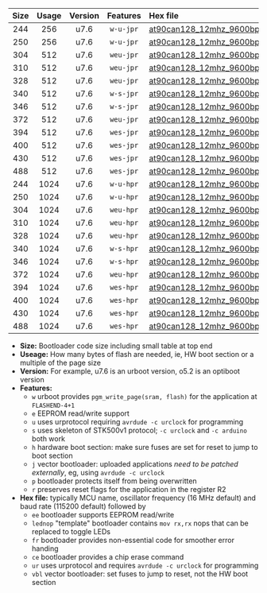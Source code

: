 |Size|Usage|Version|Features|Hex file|
|:-:|:-:|:-:|:-:|:--|
|244|256|u7.6|`w-u-jpr`|[at90can128_12mhz_9600bps_ur_vbl.hex](https://raw.githubusercontent.com/stefanrueger/urboot/main/bootloaders/at90can128/fcpu_12mhz/9600_bps/at90can128_12mhz_9600bps_ur_vbl.hex)|
|250|256|u7.6|`w-u-jpr`|[at90can128_12mhz_9600bps_lednop_ur_vbl.hex](https://raw.githubusercontent.com/stefanrueger/urboot/main/bootloaders/at90can128/fcpu_12mhz/9600_bps/at90can128_12mhz_9600bps_lednop_ur_vbl.hex)|
|304|512|u7.6|`weu-jpr`|[at90can128_12mhz_9600bps_ee_ur_vbl.hex](https://raw.githubusercontent.com/stefanrueger/urboot/main/bootloaders/at90can128/fcpu_12mhz/9600_bps/at90can128_12mhz_9600bps_ee_ur_vbl.hex)|
|310|512|u7.6|`weu-jpr`|[at90can128_12mhz_9600bps_ee_lednop_ur_vbl.hex](https://raw.githubusercontent.com/stefanrueger/urboot/main/bootloaders/at90can128/fcpu_12mhz/9600_bps/at90can128_12mhz_9600bps_ee_lednop_ur_vbl.hex)|
|328|512|u7.6|`weu-jpr`|[at90can128_12mhz_9600bps_ee_lednop_fr_ur_vbl.hex](https://raw.githubusercontent.com/stefanrueger/urboot/main/bootloaders/at90can128/fcpu_12mhz/9600_bps/at90can128_12mhz_9600bps_ee_lednop_fr_ur_vbl.hex)|
|340|512|u7.6|`w-s-jpr`|[at90can128_12mhz_9600bps_vbl.hex](https://raw.githubusercontent.com/stefanrueger/urboot/main/bootloaders/at90can128/fcpu_12mhz/9600_bps/at90can128_12mhz_9600bps_vbl.hex)|
|346|512|u7.6|`w-s-jpr`|[at90can128_12mhz_9600bps_lednop_vbl.hex](https://raw.githubusercontent.com/stefanrueger/urboot/main/bootloaders/at90can128/fcpu_12mhz/9600_bps/at90can128_12mhz_9600bps_lednop_vbl.hex)|
|372|512|u7.6|`weu-jpr`|[at90can128_12mhz_9600bps_ee_lednop_fr_ce_ur_vbl.hex](https://raw.githubusercontent.com/stefanrueger/urboot/main/bootloaders/at90can128/fcpu_12mhz/9600_bps/at90can128_12mhz_9600bps_ee_lednop_fr_ce_ur_vbl.hex)|
|394|512|u7.6|`wes-jpr`|[at90can128_12mhz_9600bps_ee_vbl.hex](https://raw.githubusercontent.com/stefanrueger/urboot/main/bootloaders/at90can128/fcpu_12mhz/9600_bps/at90can128_12mhz_9600bps_ee_vbl.hex)|
|400|512|u7.6|`wes-jpr`|[at90can128_12mhz_9600bps_ee_lednop_vbl.hex](https://raw.githubusercontent.com/stefanrueger/urboot/main/bootloaders/at90can128/fcpu_12mhz/9600_bps/at90can128_12mhz_9600bps_ee_lednop_vbl.hex)|
|430|512|u7.6|`wes-jpr`|[at90can128_12mhz_9600bps_ee_lednop_fr_vbl.hex](https://raw.githubusercontent.com/stefanrueger/urboot/main/bootloaders/at90can128/fcpu_12mhz/9600_bps/at90can128_12mhz_9600bps_ee_lednop_fr_vbl.hex)|
|488|512|u7.6|`wes-jpr`|[at90can128_12mhz_9600bps_ee_lednop_fr_ce_vbl.hex](https://raw.githubusercontent.com/stefanrueger/urboot/main/bootloaders/at90can128/fcpu_12mhz/9600_bps/at90can128_12mhz_9600bps_ee_lednop_fr_ce_vbl.hex)|
|244|1024|u7.6|`w-u-hpr`|[at90can128_12mhz_9600bps_ur.hex](https://raw.githubusercontent.com/stefanrueger/urboot/main/bootloaders/at90can128/fcpu_12mhz/9600_bps/at90can128_12mhz_9600bps_ur.hex)|
|250|1024|u7.6|`w-u-hpr`|[at90can128_12mhz_9600bps_lednop_ur.hex](https://raw.githubusercontent.com/stefanrueger/urboot/main/bootloaders/at90can128/fcpu_12mhz/9600_bps/at90can128_12mhz_9600bps_lednop_ur.hex)|
|304|1024|u7.6|`weu-hpr`|[at90can128_12mhz_9600bps_ee_ur.hex](https://raw.githubusercontent.com/stefanrueger/urboot/main/bootloaders/at90can128/fcpu_12mhz/9600_bps/at90can128_12mhz_9600bps_ee_ur.hex)|
|310|1024|u7.6|`weu-hpr`|[at90can128_12mhz_9600bps_ee_lednop_ur.hex](https://raw.githubusercontent.com/stefanrueger/urboot/main/bootloaders/at90can128/fcpu_12mhz/9600_bps/at90can128_12mhz_9600bps_ee_lednop_ur.hex)|
|328|1024|u7.6|`weu-hpr`|[at90can128_12mhz_9600bps_ee_lednop_fr_ur.hex](https://raw.githubusercontent.com/stefanrueger/urboot/main/bootloaders/at90can128/fcpu_12mhz/9600_bps/at90can128_12mhz_9600bps_ee_lednop_fr_ur.hex)|
|340|1024|u7.6|`w-s-hpr`|[at90can128_12mhz_9600bps.hex](https://raw.githubusercontent.com/stefanrueger/urboot/main/bootloaders/at90can128/fcpu_12mhz/9600_bps/at90can128_12mhz_9600bps.hex)|
|346|1024|u7.6|`w-s-hpr`|[at90can128_12mhz_9600bps_lednop.hex](https://raw.githubusercontent.com/stefanrueger/urboot/main/bootloaders/at90can128/fcpu_12mhz/9600_bps/at90can128_12mhz_9600bps_lednop.hex)|
|372|1024|u7.6|`weu-hpr`|[at90can128_12mhz_9600bps_ee_lednop_fr_ce_ur.hex](https://raw.githubusercontent.com/stefanrueger/urboot/main/bootloaders/at90can128/fcpu_12mhz/9600_bps/at90can128_12mhz_9600bps_ee_lednop_fr_ce_ur.hex)|
|394|1024|u7.6|`wes-hpr`|[at90can128_12mhz_9600bps_ee.hex](https://raw.githubusercontent.com/stefanrueger/urboot/main/bootloaders/at90can128/fcpu_12mhz/9600_bps/at90can128_12mhz_9600bps_ee.hex)|
|400|1024|u7.6|`wes-hpr`|[at90can128_12mhz_9600bps_ee_lednop.hex](https://raw.githubusercontent.com/stefanrueger/urboot/main/bootloaders/at90can128/fcpu_12mhz/9600_bps/at90can128_12mhz_9600bps_ee_lednop.hex)|
|430|1024|u7.6|`wes-hpr`|[at90can128_12mhz_9600bps_ee_lednop_fr.hex](https://raw.githubusercontent.com/stefanrueger/urboot/main/bootloaders/at90can128/fcpu_12mhz/9600_bps/at90can128_12mhz_9600bps_ee_lednop_fr.hex)|
|488|1024|u7.6|`wes-hpr`|[at90can128_12mhz_9600bps_ee_lednop_fr_ce.hex](https://raw.githubusercontent.com/stefanrueger/urboot/main/bootloaders/at90can128/fcpu_12mhz/9600_bps/at90can128_12mhz_9600bps_ee_lednop_fr_ce.hex)|

- **Size:** Bootloader code size including small table at top end
- **Useage:** How many bytes of flash are needed, ie, HW boot section or a multiple of the page size
- **Version:** For example, u7.6 is an urboot version, o5.2 is an optiboot version
- **Features:**
  + `w` urboot provides `pgm_write_page(sram, flash)` for the application at `FLASHEND-4+1`
  + `e` EEPROM read/write support
  + `u` uses urprotocol requiring `avrdude -c urclock` for programming
  + `s` uses skeleton of STK500v1 protocol; `-c urclock` and `-c arduino` both work
  + `h` hardware boot section: make sure fuses are set for reset to jump to boot section
  + `j` vector bootloader: uploaded applications *need to be patched externally*, eg, using `avrdude -c urclock`
  + `p` bootloader protects itself from being overwritten
  + `r` preserves reset flags for the application in the register R2
- **Hex file:** typically MCU name, oscillator frequency (16 MHz default) and baud rate (115200 default) followed by
  + `ee` bootloader supports EEPROM read/write
  + `lednop` "template" bootloader contains `mov rx,rx` nops that can be replaced to toggle LEDs
  + `fr` bootloader provides non-essential code for smoother error handing
  + `ce` bootloader provides a chip erase command
  + `ur` uses urprotocol and requires `avrdude -c urclock` for programming
  + `vbl` vector bootloader: set fuses to jump to reset, not the HW boot section
